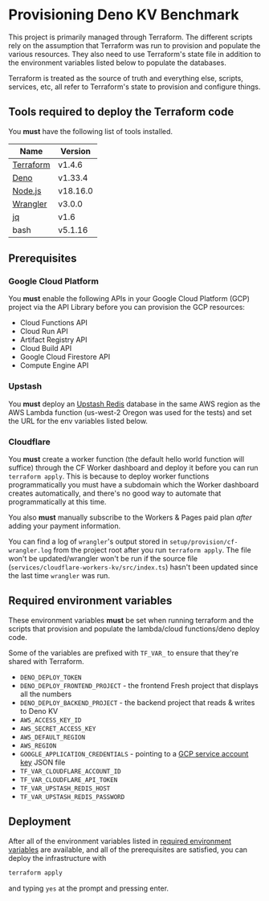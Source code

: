 # Provisioning Deno KV Benchmark

This project is primarily managed through Terraform. The different scripts rely
on the assumption that Terraform was run to provision and populate the various
resources. They also need to use Terraform's state file in addition to the
environment variables listed below to populate the databases.

Terraform is treated as the source of truth and everything else, scripts,
services, etc, all refer to Terraform's state to provision and configure things.

## Tools required to deploy the Terraform code

You **must** have the following list of tools installed.

| Name        | Version  |
| ----------- | -------- |
| [Terraform] | v1.4.6   |
| [Deno]      | v1.33.4  |
| [Node.js]   | v18.16.0 |
| [Wrangler]  | v3.0.0   |
| [jq]        | v1.6     |
| bash        | v5.1.16  |

## Prerequisites

### Google Cloud Platform

You **must** enable the following APIs in your Google Cloud Platform (GCP)
project via the API Library before you can provision the GCP resources:

- Cloud Functions API
- Cloud Run API
- Artifact Registry API
- Cloud Build API
- Google Cloud Firestore API
- Compute Engine API

### Upstash

You **must** deploy an [Upstash Redis] database in the same AWS region as the
AWS Lambda function (us-west-2 Oregon was used for the tests) and set the URL
for the env variables listed below.

### Cloudflare

You **must** create a worker function (the default hello world function will
suffice) through the CF Worker dashboard and deploy it before you can run
`terraform apply`. This is because to deploy worker functions programmatically
you must have a subdomain which the Worker dashboard creates automatically, and
there's no good way to automate that programmatically at this time.

You also **must** manually subscribe to the Workers & Pages paid plan _after_
adding your payment information.

You can find a log of `wrangler`'s output stored in
`setup/provision/cf-wrangler.log` from the project root after you run
`terraform apply`. The file won't be updated/wrangler won't be run if the source
file (`services/cloudflare-workers-kv/src/index.ts`) hasn't been updated since
the last time `wrangler` was run.

## Required environment variables

These environment variables **must** be set when running terraform and the
scripts that provision and populate the lambda/cloud functions/deno deploy code.

Some of the variables are prefixed with `TF_VAR_` to ensure that they're shared
with Terraform.

- `DENO_DEPLOY_TOKEN`
- `DENO_DEPLOY_FRONTEND_PROJECT` - the frontend Fresh project that displays all
  the numbers
- `DENO_DEPLOY_BACKEND_PROJECT` - the backend project that reads & writes to
  Deno KV
- `AWS_ACCESS_KEY_ID`
- `AWS_SECRET_ACCESS_KEY`
- `AWS_DEFAULT_REGION`
- `AWS_REGION`
- `GOOGLE_APPLICATION_CREDENTIALS` - pointing to a [GCP service account key]
  JSON file
- `TF_VAR_CLOUDFLARE_ACCOUNT_ID`
- `TF_VAR_CLOUDFLARE_API_TOKEN`
- `TF_VAR_UPSTASH_REDIS_HOST`
- `TF_VAR_UPSTASH_REDIS_PASSWORD`

## Deployment

After all of the environment variables listed in
[required environment variables](#required-environment-variables) are available,
and all of the prerequisites are satisfied, you can deploy the infrastructure
with

```bash
terraform apply
```

and typing `yes` at the prompt and pressing enter.

<!-- Links -->

[GCP service account key]: https://cloud.google.com/iam/docs/keys-create-delete#creating
[Upstash Redis]: https://upstash.com/redis
[Terraform]: https://developer.hashicorp.com/terraform/downloads
[Deno]: https://deno.land/
[Node.js]: https://nodejs.org/
[Wrangler]: https://developers.cloudflare.com/workers/wrangler/
[jq]: https://stedolan.github.io/jq/
